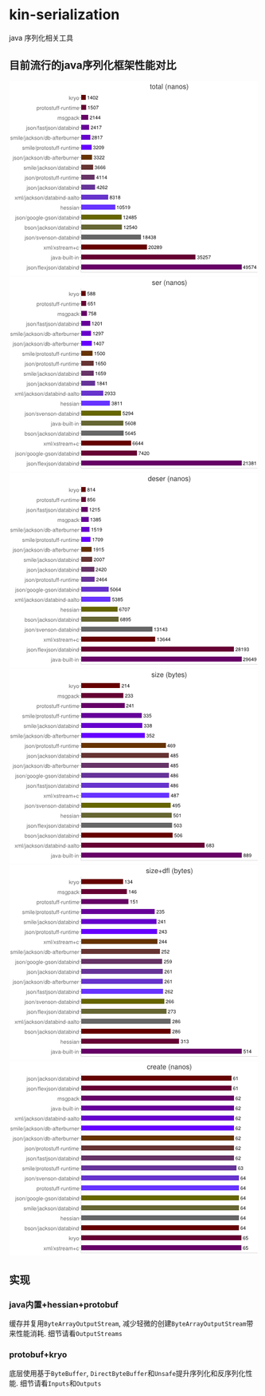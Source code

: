 # **kin-serialization**
java 序列化相关工具

## **目前流行的java序列化框架性能对比**
![](doc/performance/total.jpg)
![](doc/performance/serialize.jpg)
![](doc/performance/deserialize.jpg)
![](doc/performance/size.jpg)
![](doc/performance/size+dfl.jpg)
![](doc/performance/create.jpg)

## **实现**
### **java内置+hessian+protobuf**
缓存并复用`ByteArrayOutputStream`, 减少轻微的创建`ByteArrayOutputStream`带来性能消耗. 细节请看`OutputStreams`

### **protobuf+kryo**
底层使用基于`ByteBuffer`, `DirectByteBuffer`和`Unsafe`提升序列化和反序列化性能. 细节请看`Inputs`和`Outputs`